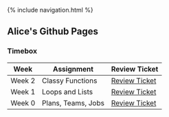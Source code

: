 {% include navigation.html %}

## Alice's Github Pages


### Timebox


|Week|Assignment|Review Ticket|
|--------|---------|-------|
|Week 2|Classy Functions| [Review Ticket](https://github.com/tangalice/curly-chopstick/issues/3)
|Week 1|Loops and Lists|[Review Ticket](https://github.com/tangalice/curly-chopstick/issues/2)
|Week 0|Plans, Teams, Jobs|[Review Ticket](https://github.com/tangalice/curly-chopstick/issues/1)
